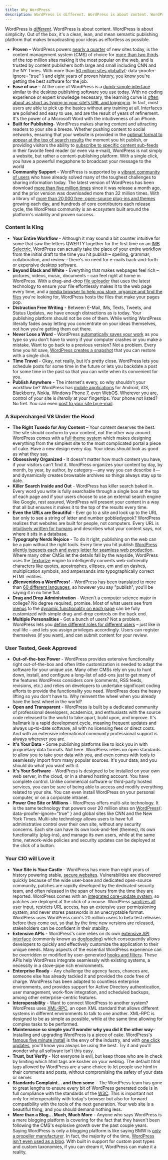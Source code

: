 ```yaml
---
title: Why WordPress
description: WordPress is different. WordPress is about content. WordPress is about simplicity. Out of the box, it's a clean, lean, and mean semantic publishing platform that makes broadcasting your ideas as effortless as possible.
---
```


WordPress is *[different](http://wordpress.org/about/philosophy/)*. WordPress is about content. WordPress is about simplicity. Out of the box, it's a clean, lean, and mean semantic publishing platform that makes broadcasting your ideas as effortless as possible.

* **Proven** – WordPress powers [nearly a quarter](http://techcrunch.com/2011/08/19/wordpress-now-powers-22-percent-of-new-active-websites-in-the-us/) of new sites today, is the content management system (CMS) of choice for [more than two thirds](http://trends.builtwith.com/cms) of the top million sites making it the most popular on the web, and is trusted by content publishers both large and small including CNN and the NY Times. With more than [50 million sites globally](http://en.wordpress.com/stats/){: data-proofer-ignore="true" } and eight years of proven history, you know you're getting the best software for the job.
* **Ease of use** – At the core of WordPress is a [dumb-simple interface](http://codex.wordpress.org/Administration_Screens) similar to the desktop publishing software you use today. With no coding experience or expert knowledge necessary, the learning curve is [often about as short as typing in your site's URL and logging in](http://codex.wordpress.org/Writing_Posts). In fact, most users are able to pick up the basics without any training at all. Interfaces are polished and easy to use, and are the result of years of refinement. It's the power of a Microsoft Word with the intuitiveness of an iPhone.
* **Built for Publishing**- WordPress makes sharing content and attracting readers to your site a breeze. Whether pushing content to social networks, ensuring that your website is provided in the [optimal format to appear at the top of search results](http://codex.wordpress.org/Search_Engine_Optimization_for_WordPress) the moment you hit publish, or providing visitors the ability to [subscribe to specific content sub-feeds](http://codex.wordpress.org/WordPress_Feeds) in their favorite feed reader (or even via e-mail), WordPress is not simply a website, but rather a content-publishing platform. With a single click, you have a powerful megaphone to broadcast your message to the world
* **Community Support** – WordPress is supported by a [vibrant community of users](http://codex.wordpress.org/Contributing_to_WordPress) who have already solved many of the toughest challenges to sharing information today. The latest version of WordPress has been download [more than five million times](http://wordpress.org/download/counter/) since it was release a month ago, and the prior version was downloaded more than 32 million times. With a library of [more than 20,000 free, open-source plug-ins and themes](http://wordpress.org/extend/) growing each day, and hundreds of core contributors each release cycle, the WordPress community is an ecosystem built around the platform's viability and proven success.

### Content Is King

* **Your Entire Workflow** - Although it may sound a bit counter intuitive for some that saw the letters QWERTY together for the first time on an [IMB Selectric](http://en.wikipedia.org/wiki/IBM_Selectric_typewriter), WordPress can actually take the place of your entire workflow from the initial draft to the time you hit publish – spelling, grammar, collaboration, and review – there's no need for e-mails back-and-forth or expensive desktop software.
* **Beyond Black and White** - Everything that makes webpages feel rich – pictures, videos, music, documents – can feel right at home in WordPress. With a drag-and-drop [file uploader](http://codex.wordpress.org/Uploading_Files) that uses the latest technology to ensure your file effortlessly makes it to the web page every time, and a [media browser to help you store, organize and find the files](http://codex.wordpress.org/Media_Add_New_Screen) you're looking for, WordPress hosts the files that make your pages pop.
* **Distraction Free Writing** - Between E-Mail, IMs, Texts, Tweets, and Status Updates, we have enough distractions as is today. Your publishing platform should not be one of them. While writing WordPress literally fades away letting you concentrate on your ideas themselves, not how you're getting them out there.
* **Never Lose a Word** - WordPress [automatically saves your work](http://codex.wordpress.org/Revision_Management#Autosaves) as you type so you don't have to worry if your computer crashes or you make a mistake. Want to go back to a previous version? Not a problem. Every time you hit save, [WordPress creates a snapshot](http://codex.wordpress.org/Revision_Management) that you can restore with a single click.
* **Time Travel** - Okay, not really, but it's pretty close. WordPress lets you schedule posts for some time in the future or lets you backdate a post for some time in the past so that you can write when its convenient for you.
* **Publish Anywhere** - The internet's every, so why shouldn't your workflow be? WordPress has [mobile applications](http://wordpress.org/extend/mobile/) for Android, iOS, Blackberry, Nokia, Windows Phone 7, even WebOS. Wherever you are, control of your site is *literally* at your fingertips. Your phone not listed? No fret. You can even [post to your site by e-mail](http://codex.wordpress.org/Post_to_your_blog_using_email).

### A Supercharged V8 Under the Hood

* **The Right Tuxedo for Any Content** – Your content deserves the best. The site should conform to your content, not the other way around. WordPress comes with a [full theme system](http://codex.wordpress.org/Using_Themes) which makes designing everything from the simplest site to the most complicated portal a piece of cake. Have a new design every day. Your ideas should look as good as what they say.
* **Obsessively Organized** - It doesn't matter how much content you have, if your visitors can't find it. WordPress organizes your content by day, by month, by year, by author, by category — any way you can describe it — and dynamically creates browsable archives so things always stay up to date.
* **Killer Search Inside and Out** - WordPress has killer search baked in. Every word you write is fully searchable through a single box at the top of each page and if your users choose to use an external search engine like Google, rest assured, WordPress will present your content in a way that all but ensures it makes it to the top of the results every time.
* **Even the URLs are Beautiful** - Ever go to a site and look up to the URL bar only to see a string of letter and number gobbledygook? WordPress realizes that websites are built for people, not computers. Every URL is [intuitively written for humans](http://codex.wordpress.org/Using_Permalinks) and describes what your content says, not where it sits in a database.
* **Typography Nerds Rejoice** - To do it right, publishing on the web can be a pain without the right tools. Every time you hit publish [WordPress silently typesets each and every letter for seamless web production](http://codex.wordpress.org/How_WordPress_Processes_Post_Content). Where many other CMSs let the details fall by the wayside, WordPress uses the [Texturize](http://ma.tt/2003/04/texturize-finished/) engine to intelligently converts web-unfriendly characters like quotes, apostrophes, ellipses, em and en dashes, multiplication symbols, and ampersands into typographically correct HTML entities.
* **¡Bienvenidos a WordPress!** - WordPress has been translated to more than [60 different languages](http://codex.wordpress.org/WordPress_in_Your_Language), so however you say "publish", you'll be saying it in no time flat.
* **Drag and Drop Administration** - Weren't a computer science major in college? No degree required, promise. Most of what users see from [menus](http://codex.wordpress.org/Appearance_Menus_Screen) to the [dynamic functionality on each page](http://codex.wordpress.org/Appearance_Widgets_Screen) can be fully customized with simple drag-and-drop controls on the back end.
* **Multiple Personalities** - Got a bunch of users? Not a problem. WordPress lets you [define different roles for different users](http://codex.wordpress.org/Roles_and_Capabilities) – just like in real life – and lets you assign privileges accordingly. Users can register themselves (if you want), and can submit content for your review.

### User Tested, Geek Approved

* **Out-of-the-box Power** - WordPress provides extensive functionality right out-of-the-box and often little customization is needed to adapt the software for your unique use. Many other CMSs rely on you to hunt down, install, and configure a long-list of add-ons just to get many of the features WordPress considers core (comments, RSS feeds, revisions, etc.) and relies on developers to undertake significant coding efforts to provide the functionality you need. WordPress does the heavy lifting so you don't have to. Why reinvent the wheel when you already have the best wheel in the world?
* **Open and Transparent** - WordPress is built by a dedicated community of professional developers, academics, and enthusiasts with the source code released to the world to take apart, build upon, and improve. It's hallmark is a rapid development cycle, meaning frequent updates and always up-to-date software, all with no licensing fees or direct costs. And with an extensive international community professional support is always wherever you are.
* **It's Your Data** - Some publishing platforms like to lock you in with proprietary data formats. Not here. WordPress relies on open standards to allow you to take your data with you, and even comes with tools to seamlessly import from many popular sources. It's your data, and you should do what you want with it.
* **It's Your Software** - WordPress is designed to be installed on your own web server, in the cloud, or in a shared hosting account. You have complete control. Unlike commercial software or third-party hosted services, you can be sure of being able to access and modify everything related to your site. You can even install WordPress on your personal computer, or on a corporate intranet.
* **Power One Site or Millions** - WordPress offers multi-site technology. It is the same technology that powers over 20 million sites on [WordPress](http://wordpress.com/){: data-proofer-ignore="true" } and global sites like CNN and the New York Times. Multi-site technology allows users to have full administrative control over their own site, without any security concerns. Each site can have its own look-and-feel (themes), its own functionality (plug-ins), and manage its own users, while at the same time, network-wide policies and security updates can be deployed at the click of a button.

### Your CIO will Love it

* **Your Site is Your Castle** - WordPress has more than eight years of history powering stable, [secure websites](http://codex.wordpress.org/Hardening_WordPress). Vulnerabilities are discovered quickly because of the wide user-base and dedicated open-source community, patches are rapidly developed by the dedicated security team, and often released in the span of hours from the time they are reported. WordPress comes with an [integrated core-update system](http://codex.wordpress.org/Updating_WordPress#Automatic_Update), so patches are deployed at the click of a mouse. WordPress [sanitizes all user input](http://codex.wordpress.org/Data_Validation), restricts URL access, has an extensive user permissioning system, and never stores passwords in an unecryptable format. WordPress uses WordPress.com's 20 million users to beta test releases before they come out, so that by the time new versions are released, stakeholders can be confident in their stability.
* **Extensive APIs** - WordPress's core relies on its own [extensive API interface](http://codex.wordpress.org/Plugin_API) (commonly known as [dogfooding](http://en.wikipedia.org/wiki/Eating_your_own_dog_food)) which consequently allows developers to quickly and effectively customize the application to their unique needs. Many aspects of the essential WordPress experience can be overridden or modified by user-generated [hooks and filters](http://codex.wordpress.org/Plugin_API/Action_Reference). These APIs help WordPress integrate seamlessly with existing systems, a necessity in a stove-pipe rich environments.
* **Enterprise Ready** - Any challenge the agency faces, chances are, someone else has already tackled it and provided the code free of charge. WordPress has been adapted to countless enterprise environments, and provides support for Active Directory authentication, user management, work-flow integration, and scheduled backups, among other enterprise-centric features.
* **Interoperability** - Want to connect WordPress to another system? WordPress uses [XML-RPC](http://www.xmlrpc.com/), an open XML standard that allows different systems in different environments to talk to one another. XML-RPC is designed to be as simple as possible, while at the same time allowing for complex tasks to be performed.
* **Maintenance so simple you'll wonder why you did it the other way**- Installing and upgrading WordPress is a piece of cake. WordPress's [famous five minute install](http://codex.wordpress.org/Installing_WordPress#Famous_5-Minute_Install) is the envy of the industry, and with [one click updates](http://codex.wordpress.org/Dashboard_Updates_Screen), you'll know you always be using the best. Try it and you'll wonder why all software isn't this easy.
* **Trust, but Verify** - Not everyone is evil, but keep those who are in check by limiting which html tags are kosher on your weblog. The default html tags allowed by WordPress are a sane choice to let people use html in their comments and posts, without compromising the safety of your data or server.
* **Standards Complaint… and then some** - The WordPress team has gone to great lengths to ensure every bit of WordPress generated code is in full compliance with the standards of the [W3C](http://www.w3.org/). This is important not only for interoperability with today's browser but also for forward compatibility with the tools of the next generation. Your web site is a beautiful thing, and you should demand nothing less.
* **More than a Blog… Much, Much More** - Anyone who says WordPress is a mere blogging platform is covering for the fact that they haven't been following the CMS's explosive growth over the past couple years. Saying WordPress is only a blogging platform is like saying BMW is [only a propeller manufacturer](https://en.wikipedia.org/wiki/BMW#Roundel_logo). In fact, the majority of the time, [WordPress isn't even used as a blog](http://max.limpag.com/article/wordpress-open-source-cms-2011/). With built in support for custom post types and custom taxonomies, if you can dream it, WordPress can make it a reality.
